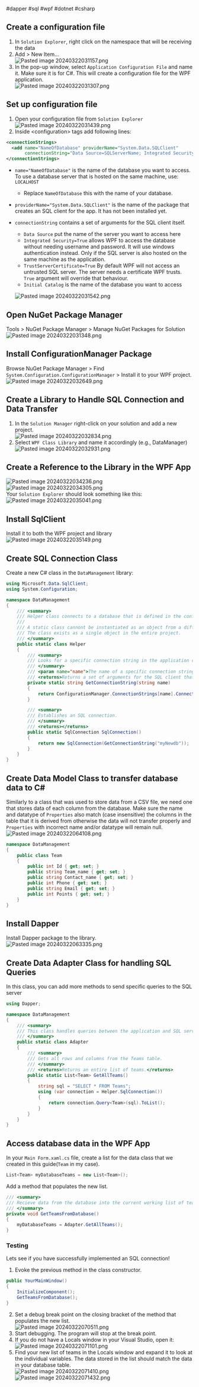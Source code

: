 #dapper #sql #wpf #dotnet #csharp 
## Create a configuration file
1. In `Solution Explorer`, right click on the namespace that will be receiving the data 
2. Add > New Item...<br>
![Pasted image 20240322031157.png](../../../04_Media/Pasted%20image%2020240322031157.png)
3. In the pop-up window, select `Application Configuration File` and name it. Make sure it is for C#. This will create a configuration file for the WPF application.<br>
![Pasted image 20240322031307.png](../../../04_Media/Pasted%20image%2020240322031307.png)
## Set up configuration file
1. Open your configuration file from `Solution Explorer`<br>
   ![Pasted image 20240322031439.png](../../../04_Media/Pasted%20image%2020240322031439.png)
2. Inside \<configuration> tags add following lines:<br>
```xml
<connectionStrings>
  <add name="NameOfDatabase" providerName="System.Data.SQLClient"
       connectionString="Data Source=SQLServerName; Integrated Security=True; TrustServerCertificate=True; Initial Catalog=NameOfDatabase" />
</connectionStrings>
```
- `name="NameOfDatabase"` is the name of the database you want to access. To use a database server that is hosted on the same machine, use: `LOCALHOST`
	- Replace `NameOfDatabase` this with the name of your database.
- `providerName="System.Data.SQLClient"` is the name of the package that creates an SQL client for the app. It has not been installed yet.
- `connectionString` contains a set of arguments for the SQL client itself.
	-  `Data Source` put the name of the server you want to access here
	- `Integrated Security=True` allows WPF to access the database without needing username and password. It will use windows authentication instead. Only if the SQL server is also hosted on the same machine as the application.
	- `TrustServerCertificate=True` By default WPF will not access an untrusted SQL server. The server needs a certificate WPF trusts. `True` argument will override that behaviour.
	- `Initial Catalog` is the name of the database you want to access

    ![Pasted image 20240322031542.png](../../../04_Media/Pasted%20image%2020240322031542.png)
## Open NuGet Package Manager
Tools > NuGet Package Manager > Manage NuGet Packages for Solution<br>![Pasted image 20240322031348.png](../../../04_Media/Pasted%20image%2020240322031348.png)
## Install ConfigurationManager Package
Browse NuGet Package Manager > Find `System.Configuration.ConfigurationManager` > Install it to your WPF project.<br>
![Pasted image 20240322032649.png](../../../04_Media/Pasted%20image%2020240322032649.png)
## Create a Library to Handle SQL Connection and Data Transfer
1. In the `Solution Manager` right-click on your solution and add a new project.<br>![Pasted image 20240322032834.png](../../../04_Media/Pasted%20image%2020240322032834.png)
3. Select `WPF Class Library` and name it accordingly (e.g., DataManager) <br>![Pasted image 20240322032931.png](../../../04_Media/Pasted%20image%2020240322032931.png)
## Create a Reference to the Library in the WPF App
![Pasted image 20240322034236.png](../../../04_Media/Pasted%20image%2020240322034236.png)
![Pasted image 20240322034305.png](../../../04_Media/Pasted%20image%2020240322034305.png)<br>
Your `Solution Explorer` should look something like this:<br>
![Pasted image 20240322035041.png](../../../04_Media/Pasted%20image%2020240322035041.png)
## Install SqlClient
Install it to both the WPF project and library<br>
![Pasted image 20240322035149.png](../../../04_Media/Pasted%20image%2020240322035149.png)
## Create SQL Connection Class
Create a new C# class in the `DataManagement` library:
```c#
using Microsoft.Data.SqlClient;
using System.Configuration;

namespace DataManagement
{
    /// <summary>
    /// Helper class connects to a database that is defined in the configuration file.
    /// 
    /// A static class cannont be instantiated as an object from a different class.
    /// The class exists as a single object in the entire project.
    /// </summary>
    public static class Helper
    {
        /// <summary>
        /// Looks for a specific connection string in the application configuration file.
        /// </summary>
        /// <param name="name">The name of a specific connection string that needs to be accessed.</param>
        /// <returns>Returns a set of arguments for the SQL client that is defined in the applicatoin configuration file.</returns>
        private static string GetConnectionString(string name)
        {
            return ConfigurationManager.ConnectionStrings[name].ConnectionString;
        }

        /// <summary>
        /// Establishes an SQL connection.
        /// </summary>
        /// <returns></returns>
        public static SqlConnection SqlConnection()
        {
            return new SqlConnection(GetConnectionString("myNewdb"));
        }
    }
}
```
## Create Data Model Class to transfer database data to C\#
Similarly to a class that was used to store data from a CSV file, we need one that stores data of each column from the database. Make sure the name and datatype of `Properties` also match (case insensitive) the columns in the table that it is derived from otherwise the data will not transfer properly and `Properties` with incorrect name and/or datatype will remain null.<br>
![Pasted image 20240322064108.png](../../../04_Media/Pasted%20image%2020240322064108.png)<br>
```C#
namespace DataManagement
{
    public class Team
    {
        public int Id { get; set; }
        public string Team_name { get; set; }
        public string Contact_name { get; set; }
        public int Phone { get; set; }
        public string Email { get; set; }
        public int Points { get; set; }
    }
}
```

## Install Dapper
Install Dapper package to the library.<br>
![Pasted image 20240322063335.png](../../../04_Media/Pasted%20image%2020240322063335.png)

## Create Data Adapter Class for handling SQL Queries
In this class, you can add more methods to send specific queries to the SQL server
```C#
using Dapper;

namespace DataManagement
{
    /// <summary>
    /// This class handles queries between the application and SQL server.
    /// </summary>
    public static class Adapter
    {
        /// <summary>
        /// Gets all rows and columns from the Teams table.
        /// </summary>
        /// <returns>Returns an entire list of teams.</returns>
        public static List<Team> GetAllTeams()
        {
            string sql = "SELECT * FROM Teams";
            using (var connection = Helper.SqlConnection())
            {
                return connection.Query<Team>(sql).ToList();
            }
        }
    }
}
```

## Access database data in the WPF App
In your `Main Form.xaml.cs` file, create a list for the data class that we created in this guide(`Team` in my case).
```C#
List<Team> myDatabaseTeams = new List<Team>();
```
Add a method that populates the new list.
```C#
/// <summary>
/// Recieve data from the database into the current working list of teams
/// </summary>
private void GetTeamsFromDatabase()
{
    myDatabaseTeams = Adapter.GetAllTeams();
}
```
### Testing
Lets see if you have successfully implemented an SQL connection!
1. Evoke the previous method in the class constructor.
```C#
public YourMainWindow()
{
	InitializeComponent();
	GetTeamsFromDatabase();
}
```
2. Set a debug break point on the closing bracket of the method that populates the new list.<br>
![Pasted image 20240322070511.png](../../../04_Media/Pasted%20image%2020240322070511.png)<br>
3. Start debugging. The program will stop at the break point.
4. If you do not have a Locals window in your Visual Studio, open it: <br> ![Pasted image 20240322071101.png](../../../04_Media/Pasted%20image%2020240322071101.png)
5. Find your new list of teams in the Locals window and expand it to look at the individual variables. The data stored in the list should match the data in your database table.<br>![Pasted image 20240322071410.png](../../../04_Media/Pasted%20image%2020240322071410.png)<br>![Pasted image 20240322071432.png](../../../04_Media/Pasted%20image%2020240322071432.png)
